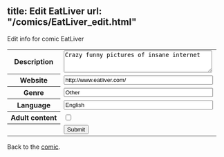 title: Edit EatLiver
url: "/comics/EatLiver_edit.html"
---
Edit info for comic EatLiver

<form name="comic" action="http://gaepostmail.appspot.com/comic/" method="post">
<table class="comicinfo">
<tr>
<th>Description</th><td><textarea name="description" cols="40" rows="3">Crazy funny pictures of insane internet</textarea></td>
</tr>
<tr>
<th>Website</th><td><input type="text" name="url" value="http://www.eatliver.com/" size="40"/></td>
</tr>
<tr>
<th>Genre</th><td><input type="text" name="genre" value="Other" size="40"/></td>
</tr>
<tr>
<th>Language</th><td><input type="text" name="language" value="English" size="40"/></td>
</tr>
<tr>
<th>Adult content</th><td><input type="checkbox" name="adult" value="adult" /></td>
</tr>
<tr>
<th></th><td>
<input type="hidden" name="comic" value="EatLiver" />
<input type="submit" name="submit" value="Submit" />
</td>
</tr>
</table>
</form>

Back to the [comic](EatLiver.html).
